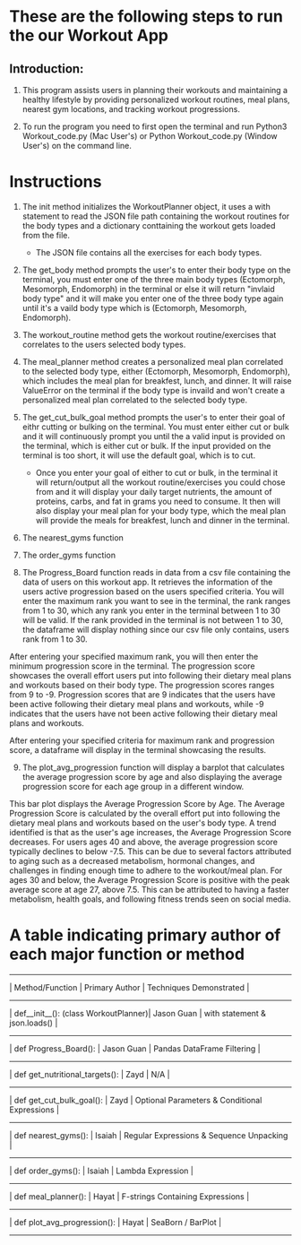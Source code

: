 # These are the following steps to run the our Workout App

## Introduction:

1. This program assists users in planning their workouts and maintaining a 
healthy lifestyle by providing personalized workout routines, meal plans, 
nearest gym locations, and tracking workout progressions.

2. To run the program you need to first open the terminal and run Python3 
Workout_code.py (Mac User's) or Python Workout_code.py (Window User's) on the 
command line.

# Instructions

1. The init method initializes the WorkoutPlanner object, it uses a with statement
to read the JSON file path containing the workout routines for the body types and a
dictionary conttaining the workout gets loaded from the file. 

    - The JSON file contains all the exercises for each body types.

2. The get_body method prompts the user's to enter their body type on the terminal, 
you must enter one of the three main body types (Ectomorph, Mesomorph, Endomorph)
in the terminal or else it will return "invlaid body type" and it will make you 
enter one of the three body type again until it's a vaild body type which is (Ectomorph, 
Mesomorph, Endomorph).  

3. The workout_routine method gets the workout routine/exercises that correlates to 
the users selected body types. 

4. The meal_planner method creates a personalized meal plan correlated to the selected
body type, either (Ectomorph, Mesomorph, Endomorph), which includes the meal plan for
breakfest, lunch, and dinner. It will raise ValueError on the terminal if the body type
is invaild and won't create a personalized meal plan correlated to the selected
body type.

5. The get_cut_bulk_goal method prompts the user's to enter their goal of eithr 
cutting or bulking on the terminal. You must enter either cut or bulk and it will
continuously prompt you until the a valid input is provided on the terminal, which 
is either cut or bulk. If the input provided on the terminal is too short, 
it will use the default goal, which is to cut. 

    - Once you enter your goal of either to cut or bulk, in the terminal it will
return/output all the workout routine/exercises you could chose from and it will 
display your daily target nutrients, the amount of proteins, carbs, and fat in grams
you need to consume. It then will also display your meal plan for your body type,
which the meal plan will provide the meals for breakfest, lunch and dinner in
the terminal.

6. The nearest_gyms function

7. The order_gyms function





8. The Progress_Board function reads in data from a csv file containing the
data of users on this workout app. It retrieves the information of the users active 
progression based on the users specified criteria. You will enter the maximum rank you
want to see in the terminal, the rank ranges from 1 to 30, which any rank you enter in the 
terminal between 1 to 30 will be valid. If the rank provided in the terminal is 
not between 1 to 30, the dataframe will display nothing since our csv file only contains,
users rank from 1 to 30. 

After entering your specified maximum rank, you will then enter the minimum progression score
in the terminal. The progression score showcases the overall effort users put into 
following their dietary meal plans and workouts based on their body type. The 
progression scores ranges from 9 to -9. Progression scores that are 9 indicates that 
the users have been active following their dietary meal plans and workouts, while -9 indicates
that the users have not been active following their dietary meal plans and workouts.

After entering your specified criteria for maximum rank and progression score, a dataframe 
will display in the terminal showcasing the results. 

9. The plot_avg_progression function will display a barplot that calculates the average
progression score by age and also displaying the average progression score for 
each age group in a different window.

This bar plot displays the Average Progression Score by Age. The Average 
Progression Score is calculated by the overall effort put into following the 
dietary meal plans and workouts based on the user's body type. A trend identified 
is that as the user's age increases, the Average Progression Score decreases. 
For users ages 40 and above, the average progression score typically declines to 
below -7.5. This can be due to several factors attributed to aging such as a 
decreased metabolism, hormonal changes, and challenges in finding enough time to 
adhere to the workout/meal plan. For ages 30 and below, the Average Progression 
Score is positive with the peak average score at age 27, above 7.5. This can be 
attributed to having a faster metabolism, health goals, and following fitness 
trends seen on social media. 

# A table indicating primary author of each major function or method

- - - - - - - - - - - - - - - - - - - - - - - - - - - - - - - - - - - - - - - - - - - - - - - - - - - - -
|          Method/Function             | Primary Author |           Techniques Demonstrated             |
- - - - - - - - - - - - - - - - - - - - - - - - - - - - - - - - - - - - - - - - - - - - - - - - - - - - - 
| def__init__(): (class WorkoutPlanner)|  Jason Guan    |        with statement & json.loads()          |
- - - - - - - - - - - - - - - - - - - - - - - - - - - - - - - - - - - - - - - - - - - - - - - - - - - - - 
|     def Progress_Board():            |  Jason Guan    |         Pandas DataFrame Filtering            |
- - - - - - - - - - - - - - - - - - - - - - - - - - - - - - - - - - - - - - - - - - - - - - - - - - - - - 
|  def get_nutritional_targets():      |     Zayd       |                     N/A                       |
- - - - - - - - - - - - - - - - - - - - - - - - - - - - - - - - - - - - - - - - - - - - - - - - - - - - - 
|  def get_cut_bulk_goal():            |     Zayd       | Optional Parameters & Conditional Expressions |
- - - - - - - - - - - - - - - - - - - - - - - - - - - - - - - - - - - - - - - - - - - - - - - - - - - - - 
|  def nearest_gyms():                 |    Isaiah      | Regular Expressions & Sequence Unpacking      |
- - - - - - - - - - - - - - - - - - - - - - - - - - - - - - - - - - - - - - - - - - - - - - - - - - - - - 
|  def order_gyms():                   |    Isaiah      |          Lambda Expression                    |
- - - - - - - - - - - - - - - - - - - - - - - - - - - - - - - - - - - - - - - - - - - - - - - - - - - - -
|  def meal_planner():                 |    Hayat       |  F-strings Containing Expressions             |
- - - - - - - - - - - - - - - - - - - - - - - - - - - - - - - - - - - - - - - - - - - - - - - - - - - - - 
|  def plot_avg_progression():         |    Hayat       |             SeaBorn / BarPlot                 |
- - - - - - - - - - - - - - - - - - - - - - - - - - - - - - - - - - - - - - - - - - - - - - - - - - - - - 




